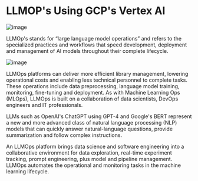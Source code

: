 # LLMOP's Using GCP's Vertex AI

   
![image](https://github.com/user-attachments/assets/be91ea75-e975-4a10-9520-b29d8c9b11e6)


LLMOp's stands for “large language model operations” and refers to the specialized practices and workflows that speed development, deployment and management of AI models throughout their complete lifecycle. 

![image](https://github.com/user-attachments/assets/88b221c6-5182-4837-be37-37bf4183d7aa)
    

LLMOps platforms can deliver more efficient library management, lowering operational costs and enabling less technical personnel to complete tasks. These operations include data preprocessing, language model training, monitoring, fine-tuning and deployment. As with Machine Learning Ops (MLOps), LLMOps is built on a collaboration of data scientists, DevOps engineers and IT professionals. 

LLMs such as OpenAI's ChatGPT using GPT-4 and Google's BERT represent a new and more advanced class of 
natural language processing (NLP) models that can quickly answer natural-language questions, provide summarization and follow complex instructions. 

An LLMOps platform brings data science and software engineering into a collaborative environment for data exploration, real-time experiment tracking, prompt engineering, plus model and pipeline management. LLMOps automates the operational and monitoring tasks in the machine learning lifecycle.
